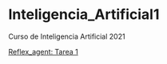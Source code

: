 # Inteligencia_Artificial1
Curso de Inteligencia Artificial 2021

[Reflex_agent: Tarea 1](https://azurdiajonatan.github.io/Inteligencia_Artificial1/reflex_agent.html)
